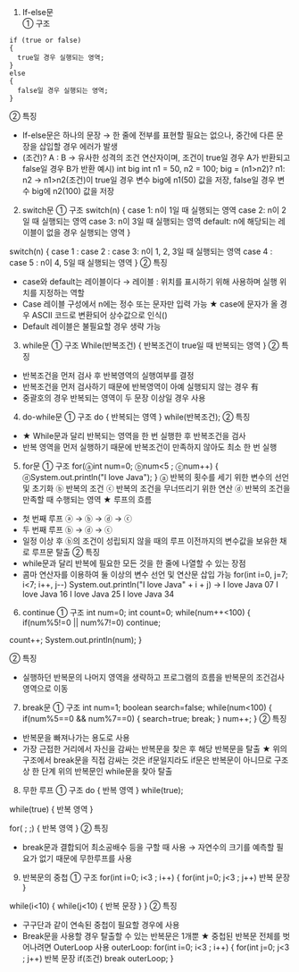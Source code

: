 1. If-else문  
① 구조  
~~~
if (true or false)
{
  true일 경우 실행되는 영역;
}
else
{
  false일 경우 실행되는 영역;
}
~~~
② 특징
- If-else문은 하나의 문장
→ 한 줄에 전부를 표현할 필요는 없으나, 중간에 다른 문장을 삽입할 경우 에러가 발생
- (조건)? A : B
→ 유사한 성격의 조건 연산자이며, 조건이 true일 경우 A가 반환되고 false일 경우 B가 반환
예시) 
int big
int n1 = 50, n2 = 100;
big = (n1>n2)? n1: n2
→ n1>n2(조건)이 true일 경우 변수 big에 n1(50) 값을 저장, false일 경우 변수 big에 n2(100) 값을 저장

2. switch문
① 구조
switch(n)
{
case 1:
n이 1일 때 실행되는 영역
case 2:
n이 2일 때 실행되는 영역
case 3:
n이 3일 때 실행되는 영역
default:
n에 해당되는 레이블이 없을 경우 실행되는 영역
}

switch(n)
{
case 1 : case 2 : case 3:
n이 1, 2, 3일 때 실행되는 영역
case 4 : case 5 :
n이 4, 5일 때 실행되는 영역
}
② 특징
- case와 default는 레이블이다
→ 레이블 : 위치를 표시하기 위해 사용하며 실행 위치를 지정하는 역할
- Case 레이블 구성에서 n에는 정수 또는 문자만 입력 가능
★ case에 문자가 올 경우 ASCII 코드로 변환되어 상수값으로 인식()
- Default 레이블은 불필요할 경우 생략 가능 

3. while문
① 구조
While(반복조건)
{
반복조건이 true일 때 반복되는 영역
}
② 특징
- 반복조건을 먼저 검사 후 반복영역의 실행여부를 결정
- 반복조건을 먼저 검사하기 때문에 반복영역이 아예 실행되지 않는 경우 有
- 중괄호의 경우 반복되는 영역이 두 문장 이상일 경우 사용

4. do-while문
① 구조
do
{
반복되는 영역
} while(반복조건);
② 특징
- ★ While문과 달리 반복되는 영역을 한 번 실행한 후 반복조건을 검사
- 반복 영역을 먼저 실행하기 때문에 반복조건이 만족하지 않아도 최소 한 번 실행 

5. for문	
① 구조
for(ⓐint num=0; ⓑnum<5 ; ⓒnum++)
{
ⓓSystem.out.println("I love Java");
}
ⓐ 반복의 횟수를 세기 위한 변수의 선언 및 초기화 
ⓑ 반복의 조건
ⓒ 반복의 조건을 무너뜨리기 위한 연산
ⓓ 반복의 조건을 만족할 때 수행되는 영역
★ 루프의 흐름
- 첫 번째 루프
ⓐ → ⓑ → ⓓ → ⓒ
- 두 번째 루프
ⓑ → ⓓ → ⓒ
- 일정 이상 후 ⓑ의 조건이 성립되지 않을 때의 루프
이전까지의 변수값을 보유한 채로 루프문 탈출 
② 특징
- while문과 달리 반복에 필요한 모든 것을 한 줄에 나열할 수 있는 장점
- 콤마 연산자를 이용하여 둘 이상의 변수 선언 및 연산문 삽입 가능
for(int i=0, j=7; i<7; i++, j--)
System.out.println("I love Java" + i + j)
→ I love Java 07
I love Java 16
I love Java 25
I love Java 34

6. continue
① 구조
int num=0;
int count=0;
while(num++<100)
{
if(num%5!=0 || num%7!=0)
continue;

count++;
System.out.println(num);
}

② 특징
- 실행하던 반복문의 나머지 영역을 생략하고 프로그램의 흐름을 반복문의 조건검사 영역으로 이동

7. break문
① 구조
int num=1;
boolean search=false;
while(num<100)
{
if(num%5==0 && num%7==0)
{
search=true;
break;
}
num++;
}
② 특징
- 반복문을 빠져나가는 용도로 사용
- 가장 근접한 거리에서 자신을 감싸는 반복문을 찾은 후 해당 반복문을 탈출
★ 위의 구조에서 break문을 직접 감싸는 것은 if문일지라도 if문은 반복문이 아니므로 구조상 한 단계 위의 반복문인 while문을 찾아 탈출

8. 무한 루프
① 구조
do
{
반복 영역
} while(true);

while(true)
{
반복 영역
}

for( ; ;)
{
반복 영역
}
② 특징
- break문과 결합되어 최소공배수 등을 구할 때 사용
→ 자연수의 크기를 예측할 필요가 없기 때문에 무한루프를 사용

9. 반복문의 중첩
① 구조
for(int i=0; i<3 ; i++)
{
for(int j=0; j<3 ; j++)
반복 문장
}

while(i<10)
{
while(j<10)
{
반복 문장
}
}
② 특징
- 구구단과 같이 연속된 중첩이 필요할 경우에 사용
- Break문을 사용할 경우 탈출할 수 있는 반복문은 1개뿐
★ 중첩된 반복문 전체를 벗어나려면 OuterLoop 사용
outerLoop:
for(int i=0; i<3 ; i++)
{
for(int j=0; j<3 ; j++)
반복 문장
if(조건)
break outerLoop;
}


